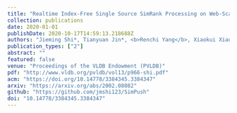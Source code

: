```yaml
---
title: "Realtime Index-Free Single Source SimRank Processing on Web-Scale Graphs"
collection: publications
date: 2020-01-01
publishDate: 2020-10-17T14:59:13.218688Z
authors: "Jieming Shi*, Tianyuan Jin*, <b>Renchi Yang</b>, Xiaokui Xiao, Yin Yang"
publication_types: ["2"]
abstract: ""
featured: false
venue: "Proceedings of the VLDB Endowment (PVLDB)"
pdf: "http://www.vldb.org/pvldb/vol13/p966-shi.pdf"
acm: "https://doi.org/10.14778/3384345.3384347"
arxiv: "https://arxiv.org/abs/2002.08082"
github: "https://github.com/jmshi123/SimPush"
doi: "10.14778/3384345.3384347"
---
```

